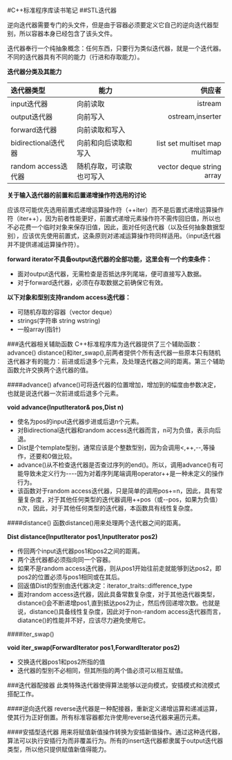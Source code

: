 #C++标准程序库读书笔记
##STL迭代器

逆向迭代器需要专门的头文件，但是由于容器必须要定义它自己的逆向迭代器型别，所以容器本身已经包含了该头文件。

迭代器奉行一个纯抽象概念：任何东西，只要行为类似迭代器，就是一个迭代器。不同的迭代器具有不同的能力（行进和存取能力）。

**迭代器分类及其能力**

|迭代器类型|能力|供应者|
|:-------|---|---:|
|input迭代器|向前读取|istream|
|output迭代器|向前写入|ostream,inserter|
|forward迭代器|向前读取和写入||
|bidirectional迭代器|向前和向后读取和写入|list set multiset map multimap|
|random access迭代器|随机存取，可读取也可写入|vector deque string array|


**关于输入迭代器的前置和后置递增操作符选用的讨论**

应该尽可能优先选用前置式递增运算操作符（++iter）而不是后置式递增运算操作符（iter++），因为前者性能更好，前置式递增元素操作符不需传回旧值，所以也不必花费一个临时对象来保存旧值，因此，面对任何迭代器（以及任何抽象数据型别），应该优先使用前置式，这条原则对递减运算操作符同样适用。（input迭代器并不提供递减运算操作符）。

**forward iterator不具备output迭代器的全部功能，这里会有一个约束条件：**
+ 面对output迭代器，无需检查是否抵达序列尾端，便可直接写入数据。
+ 对于forward迭代器，必须在存取数据之前确保它有效。

**以下对象和型别支持random access迭代器：**
+ 可随机存取的容器（vector deque）
+ strings(字符串 string wstring)
+ 一般array(指针)

###迭代器相关辅助函数
C++标准程序库为迭代器提供了三个辅助函数：advance() distance()和iter_swap(),前两者提供个所有迭代器一些原本只有随机迭代器才有的能力：前进或后退多个元素，及处理迭代器之间的距离。第三个辅助函数允许交换两个迭代器的值。

####advance()
afvance()可将迭代器的位置增加，增加到的幅度由参数决定，也就是说迭代器一次前进或后退多个元素。

**void advance(InputIterator& pos,Dist n)**
+ 使名为pos的input迭代器步进或后退n个元素。
+ 对Bidirectional迭代器和random access迭代器而言，n可为负值，表示向后退。
+ Dist是个template型别，通常应该是个整数型别，因为会调用<,++,--,等操作，还要和0做比较。
+ advance()从不检查迭代器是否查过序列的end()。所以，调用advance()有可能导致未定义行为----因为对着序列尾端调用operator++是一种未定义的操作行为。
+ 该函数对于random access迭代器，只是简单的调用pos+=n，因此，具有常量复杂度，对于其他任何类型的迭代器调用++pos（或--pos，如果为负值）n次，因此，对于其他任何类型的迭代器，本函数具有线性复杂度。

####distance()
函数distance()用来处理两个迭代器之间的距离。

**Dist distance(InputIterator pos1,InputIterator pos2)**
+ 传回两个input迭代器pos1和pos2之间的距离。
+ 两个迭代器都必须指向同一个容器。
+ 如果不是random access迭代器，则从pos1开始往前走就能够到达pos2，即pos2的位置必须与pos1相同或在其后。
+ 回返值Dist的型别由迭代器决定：iterator_traits<InputIterator>::difference_type
+ 面对random access迭代器，因此具备常数复杂度，对于其他迭代器类型，distance()会不断递增pos1,直到抵达pos2为止，然后传回递增次数。也就是说，distance()具备线性复杂度，因此对于non-random access迭代器而言，diatance()的性能并不好，应该尽力避免使用它。

####iter_swap()

**void iter_swap(ForwardIterator pos1,ForwardIterator pos2)**
+ 交换迭代器pos1和pos2所指的值
+ 迭代器的型别不必相同，但其所指的两个值必须可以相互赋值。

###迭代器配接器
此类特殊迭代器使得算法能够以逆向模式，安插模式和流模式搭配工作。

####逆向迭代器
reverse迭代器是一种配接器，重新定义递增运算和递减运算，使其行为正好倒置。所有标准容器都允许使用reverse迭代器来遍历元素。

####安插型迭代器
用来将赋值新值操作转换为安插新值操作。通过这种迭代器，算法可以执行安插行为而非覆盖行为。所有的insert迭代器都隶属于output迭代器类型，所以他只提供赋值新值得能力。

